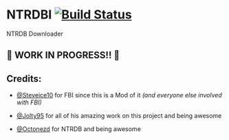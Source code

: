 # NTRDBI [![Build Status](https://travis-ci.org/adrifcastr/NTRDBI.svg?branch=master)](https://travis-ci.org/adrifcastr/NTRDBI)
NTRDB Downloader

## :construction: **WORK IN PROGRESS!!** :construction:

## **Credits:**

- [@Steveice10](https://github.com/Steveice10) for FBI since this is a Mod of it _(and everyone else involved with FBI)_ 
         
- [@Jolty95](https://github.com/Jolty95) for all of his amazing work on this project and being awesome

- [@Octonezd](https://github.com/Octonezd) for NTRDB and being awesome
